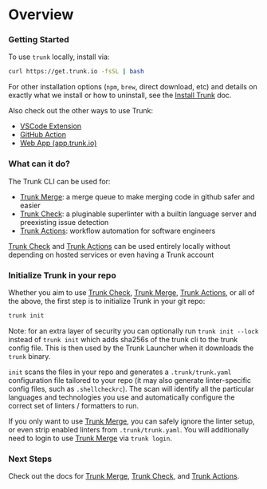 # Overview

### Getting Started

To use `trunk` locally, install via:

```bash
curl https://get.trunk.io -fsSL | bash
```

For other installation options (`npm`, `brew`, direct download, etc) and details on exactly what we install or how to uninstall, see the [Install Trunk](../cli/install-trunk.md) doc.

Also check out the other ways to use Trunk:

- [VSCode Extension](https://marketplace.visualstudio.com/items?itemName=trunk.io)
- [GitHub Action](https://github.com/marketplace/actions/trunk-check)
- [Web App (app.trunk.io)](https://app.trunk.io)

### What can it do?

The Trunk CLI can be used for:

- [Trunk Merge](../merge/overview.md): a merge queue to make merging code in github safer and easier
- [Trunk Check](../check/overview.md): a pluginable superlinter with a builtin language server and preexisting issue detection
- [Trunk Actions](../actions/overview.md): workflow automation for software engineers

[Trunk Check](../check/overview.md) and [Trunk Actions](../actions/overview.md) can be used entirely locally without depending on hosted services or even having a Trunk account

### Initialize Trunk in your repo

Whether you aim to use [Trunk Check](../check/overview.md), [Trunk Merge](../merge/overview.md), [Trunk Actions](../actions/overview.md), or all of the above, the first step is to initialize Trunk in your git repo:

```bash
trunk init
```

Note: for an extra layer of security you can optionally run `trunk init --lock` instead of `trunk init` which adds sha256s of the trunk cli to the trunk config file. This is then used by the Trunk Launcher when it downloads the `trunk` binary.

`init` scans the files in your repo and generates a `.trunk/trunk.yaml` configuration file tailored to your repo (it may also generate linter-specific config files, such as `.shellcheckrc`). The scan will identify all the particular languages and technologies you use and automatically configure the correct set of linters / formatters to run.

If you only want to use [Trunk Merge](../merge/overview.md), you can safely ignore the linter setup, or even strip enabled linters from `.trunk/trunk.yaml`. You will additionally need to login to use [Trunk Merge](../merge/overview.md) via `trunk login`.

### Next Steps

Check out the docs for [Trunk Merge](../merge/overview.md), [Trunk Check](../check/overview.md), and [Trunk Actions](../actions/overview.md).
